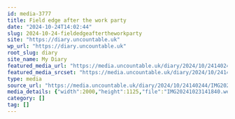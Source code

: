 ```yaml
---
id: media-3777
title: Field edge after the work party
date: "2024-10-24T14:02:44"
slug: 2024-10-24-fieldedgeaftertheworkparty
site: "https://diary.uncountable.uk"
wp_url: "https://diary.uncountable.uk"
root_slug: diary
site_name: My Diary
featured_media_url: "https://media.uncountable.uk/diary/2024/10/24140244/IMG20241023141840.webp"
featured_media_srcset: "https://media.uncountable.uk/diary/2024/10/24140244/IMG20241023141840-300x169.webp 300w, https://media.uncountable.uk/diary/2024/10/24140244/IMG20241023141840-1024x576.webp 1024w, https://media.uncountable.uk/diary/2024/10/24140244/IMG20241023141840-150x150.webp 150w, https://media.uncountable.uk/diary/2024/10/24140244/IMG20241023141840-640x360.webp 640w, https://media.uncountable.uk/diary/2024/10/24140244/IMG20241023141840.webp 2000w"
type: media
source_url: "https://media.uncountable.uk/diary/2024/10/24140244/IMG20241023141840.webp"
media_details: {"width":2000,"height":1125,"file":"IMG20241023141840.webp","filesize":193484,"sizes":{"medium":{"file":"IMG20241023141840-300x169.webp","width":300,"height":169,"filesize":16012,"mime_type":"image/webp","source_url":"https://media.uncountable.uk/diary/2024/10/24140244/IMG20241023141840-300x169.webp"},"large":{"file":"IMG20241023141840-1024x576.webp","width":1024,"height":576,"filesize":201618,"mime_type":"image/webp","source_url":"https://media.uncountable.uk/diary/2024/10/24140244/IMG20241023141840-1024x576.webp"},"thumbnail":{"file":"IMG20241023141840-150x150.webp","width":150,"height":150,"filesize":7260,"mime_type":"image/webp","source_url":"https://media.uncountable.uk/diary/2024/10/24140244/IMG20241023141840-150x150.webp"},"mobwidth":{"file":"IMG20241023141840-640x360.webp","width":640,"height":360,"filesize":77942,"mime_type":"image/webp","source_url":"https://media.uncountable.uk/diary/2024/10/24140244/IMG20241023141840-640x360.webp"},"full":{"file":"IMG20241023141840.webp","width":2000,"height":1125,"mime_type":"image/webp","source_url":"https://media.uncountable.uk/diary/2024/10/24140244/IMG20241023141840.webp"}},"image_meta":{"aperture":"0","credit":"","camera":"","caption":"","created_timestamp":"0","copyright":"","focal_length":"0","iso":"0","shutter_speed":"0","title":"","orientation":"0","keywords":[]}}
category: []
tag: []
---
```



